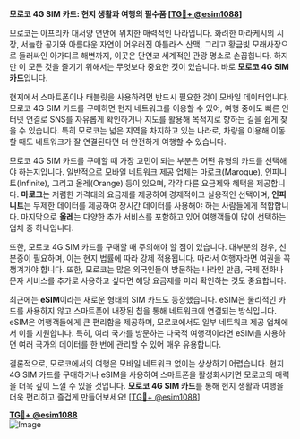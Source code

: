 **모로코 4G SIM 카드: 현지 생활과 여행의 필수품 [[TG💪+ @esim1088](https://t.me/s/esim1088)]**

모로코는 아프리카 대서양 연안에 위치한 매력적인 나라입니다. 화려한 마라케시의 시장, 서늘한 공기와 아름다운 자연이 어우러진 아틀라스 산맥, 그리고 황금빛 모래사장으로 둘러싸인 아가디르 해변까지, 이곳은 단연코 세계적인 관광 명소로 손꼽힙니다. 하지만 이 모든 것을 즐기기 위해서는 무엇보다 중요한 것이 있습니다. 바로 **모로코 4G SIM 카드**입니다.

현지에서 스마트폰이나 태블릿을 사용하려면 반드시 필요한 것이 모바일 데이터입니다. 모로코 4G SIM 카드를 구매하면 현지 네트워크를 이용할 수 있어, 여행 중에도 빠른 인터넷 연결로 SNS를 자유롭게 확인하거나 지도를 활용해 목적지로 향하는 길을 쉽게 찾을 수 있습니다. 특히 모로코는 넓은 지역을 차지하고 있는 나라로, 차량을 이용해 이동할 때도 네트워크가 잘 연결된다면 더 안전하게 여행할 수 있습니다.

모로코 4G SIM 카드를 구매할 때 가장 고민이 되는 부분은 어떤 유형의 카드를 선택해야 하는지입니다. 일반적으로 모바일 네트워크 제공 업체는 마로크(Maroque), 인피니트(Infinite), 그리고 올레(Orange) 등이 있으며, 각각 다른 요금제와 혜택을 제공합니다. **마로크**는 저렴한 가격대의 요금제를 제공하여 경제적이고 실용적인 선택이며, **인피니트**는 무제한 데이터를 제공하여 장시간 데이터를 사용해야 하는 사람들에게 적합합니다. 마지막으로 **올레**는 다양한 추가 서비스를 포함하고 있어 여행객들이 많이 선택하는 업체 중 하나입니다.

또한, 모로코 4G SIM 카드를 구매할 때 주의해야 할 점이 있습니다. 대부분의 경우, 신분증이 필요하며, 이는 현지 법률에 따라 강제 적용됩니다. 따라서 여행자라면 여권을 꼭 챙겨가야 합니다. 또한, 모로코는 많은 외국인들이 방문하는 나라인 만큼, 국제 전화나 문자 서비스를 추가로 사용하고 싶다면 해당 요금제를 미리 확인하는 것도 중요합니다.

최근에는 **eSIM**이라는 새로운 형태의 SIM 카드도 등장했습니다. eSIM은 물리적인 카드를 사용하지 않고 스마트폰에 내장된 칩을 통해 네트워크에 연결되는 방식입니다. eSIM은 여행객들에게 큰 편리함을 제공하며, 모로코에서도 일부 네트워크 제공 업체에서 이를 지원합니다. 특히, 여러 국가를 방문하는 다국적 여행객이라면 eSIM을 사용하면 여러 국가의 데이터를 한 번에 관리할 수 있어 매우 유용합니다.

결론적으로, 모로코에서의 여행은 모바일 네트워크 없이는 상상하기 어렵습니다. 현지 4G SIM 카드를 구매하거나 eSIM을 사용하여 스마트폰을 활성화시키면 모로코의 매력을 더욱 깊이 느낄 수 있을 것입니다. **모로코 4G SIM 카드**를 통해 현지 생활과 여행을 더욱 편리하고 즐겁게 만들어보세요! [[TG💪+ @esim1088](https://t.me/s/esim1088)]

**[TG💪+ @esim1088](https://t.me/s/esim1088)**  
![Image](https://i.postimg.cc/Y0z9fWf4/image.png)